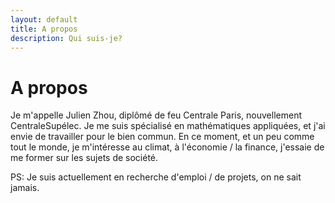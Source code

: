 ```yaml
---
layout: default
title: A propos
description: Qui suis-je?
---
```


# A propos
Je m'appelle Julien Zhou, diplômé de feu Centrale Paris, nouvellement CentraleSupélec.
Je me suis spécialisé en mathématiques appliquées, et j'ai envie de travailler pour le bien commun. En ce moment, et un peu comme tout le monde,  je m'intéresse au climat, à l'économie / la finance, j'essaie de me former sur les sujets de société. 

PS: Je suis actuellement en recherche d'emploi / de projets, on ne sait jamais.